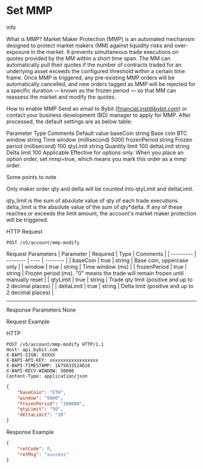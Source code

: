 # Set MMP
info

What is MMP?
Market Maker Protection (MMP) is an automated mechanism designed to protect market makers (MM) against liquidity risks and over-exposure in the market. It prevents simultaneous trade executions on quotes provided by the MM within a short time span. The MM can automatically pull their quotes if the number of contracts traded for an underlying asset exceeds the configured threshold within a certain time frame. Once MMP is triggered, any pre-existing MMP orders will be automatically cancelled, and new orders tagged as MMP will be rejected for a specific duration — known as the frozen period — so that MM can reassess the market and modify the quotes.

How to enable MMP
Send an email to Bybit (financial.inst@bybit.com) or contact your business development (BD) manager to apply for MMP. After processed, the default settings are as below table:

Parameter	Type	Comments	Default value
baseCoin	string	Base coin	BTC
window	string	Time window (millisecond)	5000
frozenPeriod	string	Frozen period (millisecond)	100
qtyLimit	string	Quantity limit	100
deltaLimit	string	Delta limit	100
Applicable
Effective for options only. When you place an option order, set mmp=true, which means you mark this order as a mmp order.

Some points to note

Only maker order qty and delta will be counted into qtyLimit and deltaLimit.

qty_limit is the sum of absolute value of qty of each trade executions. delta_limit is the absolute value of the sum of qty*delta. If any of these reaches or exceeds the limit amount, the account's market maker protection will be triggered.

HTTP Request
```http
POST /v5/account/mmp-modify
```

Request Parameters
| Parameter | Required | Type | Comments |
| --------- | -------- | ---- | -------- |
| baseCoin | true | string | Base coin, uppercase only |
| window | true | string | Time window (ms) |
| frozenPeriod | true | string | Frozen period (ms). "0" means the trade will remain frozen until manually reset |
| qtyLimit | true | string | Trade qty limit (positive and up to 2 decimal places) |
| deltaLimit | true | string | Delta limit (positive and up to 2 decimal places) |

---


Response Parameters
None


Request Example

HTTP
 
  
```http
POST /v5/account/mmp-modify HTTP/1.1
Host: api.bybit.com
X-BAPI-SIGN: XXXXX
X-BAPI-API-KEY: xxxxxxxxxxxxxxxxxx
X-BAPI-TIMESTAMP: 1675833524616
X-BAPI-RECV-WINDOW: 50000
Content-Type: application/json
```

```json
{
    "baseCoin": "ETH",
    "window": "5000",
    "frozenPeriod": "100000",
    "qtyLimit": "50",
    "deltaLimit": "20"
}
```

Response Example
```json
{
    "retCode": 0,
    "retMsg": "success"
}
```

